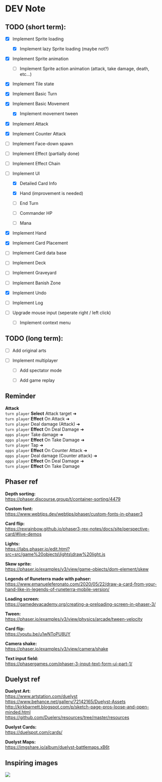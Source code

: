 # DEV Note

## TODO (short term):

*   [x] Implement Sprite loading

    *   [x] Implement lazy Sprite loading (maybe not?)

*   [x] Implement Sprite animation

    *   [ ] Implement Sprite action animation (attack, take damage, death, etc...)

*   [x] Implement Tile state

*   [x] Implement Basic Turn

*   [x] Implement Basic Movement

    *   [x] Implement movement tween

*   [x] Implement Attack

*   [x] Implement Counter Attack

*   [ ] Implement Face-down spawn

*   [ ] Implement Effect (partially done)

*   [ ] Implement Effect Chain

*   [ ] Implement UI

    *   [x] Detailed Card Info

    *   [x] Hand (improvement is needed)

    *   [ ] End Turn

    *   [ ] Commander HP

    *   [ ] Mana

*   [x] Implement Hand

*   [x] Implement Card Placement

*   [ ] Implement Card data base

*   [ ] Implement Deck

*   [ ] Implement Graveyard

*   [ ] Implement Banish Zone

*   [x] Implement Undo

*   [ ] Implement Log

*   [ ] Upgrade mouse input (seperate right / left click)

    *   [ ] Implement context menu

## TODO (long term):

*   [ ] Add original arts

*   [ ] Implement multiplayer

    *   [ ] Add spectator mode

    *   [ ] Add game replay

## Reminder

**Attack**\
`turn player` **Select** Attack target ➜\
`turn player` **Effect** On Attack ➜\
`turn player` Deal damage (Attack) ➜\
`turn player` **Effect** On Deal Damage ➜\
`opps player` Take damage ➜\
`opps player` **Effect** On Take Damage ➜\
`turn player` Tap ➜\
`opps player` **Effect** On Counter Attack ➜\
`opps player` Deal damage (Counter attack) ➜\
`opps player` **Effect** On Deal Damage ➜\
`turn player` **Effect** On Take Damage

## Phaser ref

**Depth sorting:**\
<https://phaser.discourse.group/t/container-sorting/4479>

**Custom font:**\
<https://www.webtips.dev/webtips/phaser/custom-fonts-in-phaser3>

**Card flip:**\
<https://rexrainbow.github.io/phaser3-rex-notes/docs/site/perspective-card/#live-demos>

**Lights:**\
<https://labs.phaser.io/edit.html?src=src/game%20objects\lights\draw%20light.js>

**Skew sprite:**\
<https://phaser.io/examples/v3/view/game-objects/dom-element/skew>

**Legends of Runeterra made with pahser:**\
<https://www.emanueleferonato.com/2020/05/22/draw-a-card-from-your-hand-like-in-legends-of-runeterra-mobile-version/>

**Loading screen:**\
<https://gamedevacademy.org/creating-a-preloading-screen-in-phaser-3/>

**Tween:**\
<https://phaser.io/examples/v3/view/physics/arcade/tween-velocity>

**Card flip:**\
<https://youtu.be/u1wNToPU8UY>

**Camera shake:**\
<https://phaser.io/examples/v3/view/camera/shake>

**Text input field:**\
<https://phasergames.com/phaser-3-input-text-form-ui-part-1/>

## Duelyst ref

**Duelyst Art:**\
<https://www.artstation.com/duelyst>\
<https://www.behance.net/gallery/72142165/Duelyst-Assets>\
<http://kirkbarnett.blogspot.com/p/sketch-page-pros-loose-and-open-minded.html>\
<https://github.com/Duelers/resources/tree/master/resources>

**Duelyst Cards:**\
<https://duelspot.com/cards/>

**Duelyst Maps:**\
<https://imgshare.io/album/duelyst-battlemaps.xB6t>

## Inspiring images

![](https://cdnb.artstation.com/p/assets/images/images/013/705/071/large/danny-huynh-danny-huynh-duelyst-redstonebattlemaplow.jpg)
